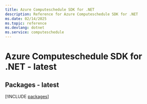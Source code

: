 ```yaml
---
title: Azure Computeschedule SDK for .NET
description: Reference for Azure Computeschedule SDK for .NET
ms.date: 02/14/2025
ms.topic: reference
ms.devlang: dotnet
ms.service: computeschedule
---
```

# Azure Computeschedule SDK for .NET - latest
## Packages - latest
[!INCLUDE [packages](computeschedule-index.md)]